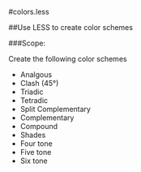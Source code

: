 #colors.less

##Use LESS to create color schemes

###Scope:

Create the following color schemes

* Analgous
* Clash (45°)
* Triadic
* Tetradic
* Split Complementary
* Complementary
* Compound
* Shades
* Four tone
* Five tone
* Six tone